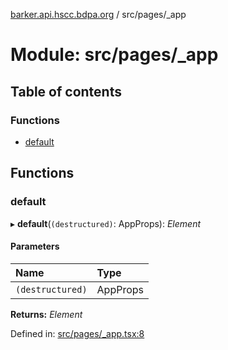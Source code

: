 [barker.api.hscc.bdpa.org][1] / src/pages/\_app

# Module: src/pages/\_app

## Table of contents

### Functions

- [default][2]

## Functions

### default

▸ **default**(`(destructured)`: AppProps): _Element_

#### Parameters

| Name             | Type     |
| :--------------- | :------- |
| `(destructured)` | AppProps |

**Returns:** _Element_

Defined in: [src/pages/\_app.tsx:8][3]

[1]: ../README.md
[2]: src_pages__app.md#default
[3]:
  https://github.com/nhscc/barker.api.hscc.bdpa.org/blob/37281dd/src/pages/_app.tsx#L8
